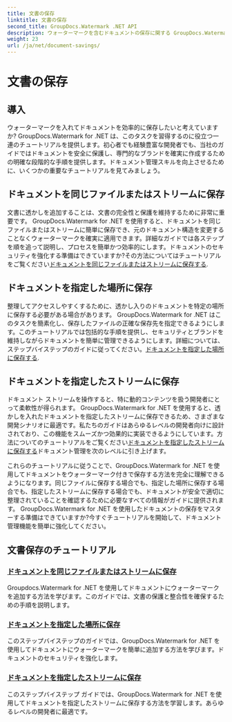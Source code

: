 ```yaml
---
title: 文書の保存
linktitle: 文書の保存
second_title: GroupDocs.Watermark .NET API
description: ウォーターマークを含むドキュメントの保存に関する GroupDocs.Watermark for .NET チュートリアルを参照してください。ドキュメントのセキュリティと管理を強化するための段階的な方法を学びます。
weight: 23
url: /ja/net/document-savings/
---
```


# 文書の保存

## 導入

ウォーターマークを入れてドキュメントを効率的に保存したいと考えていますか? GroupDocs.Watermark for .NET は、このタスクを習得するのに役立つ一連のチュートリアルを提供します。初心者でも経験豊富な開発者でも、当社のガイドではドキュメントを安全に保護し、専門的なブランドを確実に作成するための明確な段階的な手順を提供します。ドキュメント管理スキルを向上させるために、いくつかの重要なチュートリアルを見てみましょう。

## ドキュメントを同じファイルまたはストリームに保存
文書に透かしを追加することは、文書の完全性と保護を維持するために非常に重要です。 GroupDocs.Watermark for .NET を使用すると、ドキュメントを同じファイルまたはストリームに簡単に保存でき、元のドキュメント構造を変更することなくウォーターマークを確実に適用できます。詳細なガイドでは各ステップを順を追って説明し、プロセスを簡単かつ効率的にします。ドキュメントのセキュリティを強化する準備はできていますか?その方法についてはチュートリアルをご覧ください[ドキュメントを同じファイルまたはストリームに保存する](./save-document-same-file-stream/).

## ドキュメントを指定した場所に保存
整理してアクセスしやすくするために、透かし入りのドキュメントを特定の場所に保存する必要がある場合があります。 GroupDocs.Watermark for .NET はこのタスクを簡素化し、保存したファイルの正確な保存先を指定できるようにします。このチュートリアルでは包括的な手順を提供し、セキュリティとブランドを維持しながらドキュメントを簡単に管理できるようにします。詳細については、ステップバイステップのガイドに従ってください。[ドキュメントを指定した場所に保存する](./save-document-specified-location/).

## ドキュメントを指定したストリームに保存
ドキュメント ストリームを操作すると、特に動的コンテンツを扱う開発者にとって柔軟性が得られます。 GroupDocs.Watermark for .NET を使用すると、透かしを入れたドキュメントを指定したストリームに保存できるため、さまざまな開発シナリオに最適です。私たちのガイドはあらゆるレベルの開発者向けに設計されており、この機能をスムーズかつ効果的に実装できるようにしています。方法についてのチュートリアルをご覧ください[ドキュメントを指定したストリームに保存する](./save-document-specified-stream/)ドキュメント管理を次のレベルに引き上げます。

これらのチュートリアルに従うことで、GroupDocs.Watermark for .NET を使用してドキュメントをウォーターマーク付きで保存する方法を完全に理解できるようになります。同じファイルに保存する場合でも、指定した場所に保存する場合でも、指定したストリームに保存する場合でも、ドキュメントが安全で適切に整理されていることを確認するために必要なすべての情報がガイドに提供されます。 GroupDocs.Watermark for .NET を使用したドキュメントの保存をマスターする準備はできていますか?今すぐチュートリアルを開始して、ドキュメント管理機能を簡単に強化してください。

## 文書保存のチュートリアル
### [ドキュメントを同じファイルまたはストリームに保存](./save-document-same-file-stream/)
Groupdocs.Watermark for .NET を使用してドキュメントにウォーターマークを追加する方法を学びます。このガイドでは、文書の保護と整合性を確保するための手順を説明します。
### [ドキュメントを指定した場所に保存](./save-document-specified-location/)
このステップバイステップのガイドでは、GroupDocs.Watermark for .NET を使用してドキュメントにウォーターマークを簡単に追加する方法を学びます。ドキュメントのセキュリティを強化します。
### [ドキュメントを指定したストリームに保存](./save-document-specified-stream/)
このステップバイステップ ガイドでは、GroupDocs.Watermark for .NET を使用してドキュメントを指定したストリームに保存する方法を学習します。あらゆるレベルの開発者に最適です。